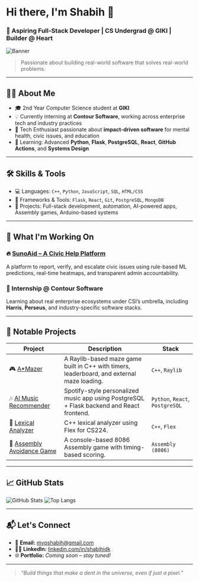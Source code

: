 # Hi there, I'm Shabih 👋

### 🚀 Aspiring Full-Stack Developer | CS Undergrad @ GIKI | Builder @ Heart

![Banner](https://i.imgur.com/MBoqu1T.jpeg)

> Passionate about building real-world software that solves real-world problems.

---

## 👨‍💻 About Me

- 🎓 2nd Year Computer Science student at **GIKI**  
- 💡 Currently interning at **Contour Software**, working across enterprise tech and industry practices  
- 🔧 Tech Enthusiast passionate about **impact-driven software** for mental health, civic issues, and education  
- 🧠 Learning: Advanced **Python**, **Flask**, **PostgreSQL**, **React**, **GitHub Actions**, and **Systems Design**

---

## 🛠️ Skills & Tools

- 💻 Languages: `C++`, `Python`, `JavaScript`, `SQL`, `HTML/CSS`
- 🧰 Frameworks & Tools: `Flask`, `React`, `Git`, `PostgreSQL`, `MongoDB`
- 🧪 Projects: Full-stack development, automation, AI-powered apps, Assembly games, Arduino-based systems

---

## 🚧 What I'm Working On

### 🔥 [**SunoAid – A Civic Help Platform**](https://github.com/shabihidk/SunoAid)
A platform to report, verify, and escalate civic issues using rule-based ML predictions, real-time heatmaps, and transparent admin accountability.

### 💼 Internship @ Contour Software
Learning about real enterprise ecosystems under CSI’s umbrella, including **Harris**, **Perseus**, and industry-specific software stacks.

---

## 📂 Notable Projects

| Project | Description | Stack |
|--------|-------------|-------|
| 🎮 [A*Mazer](https://github.com/shabihidk/A-Mazer) | A Raylib-based maze game built in C++ with timers, leaderboard, and external maze loading. | `C++`, `Raylib` |
| 🎶 [AI Music Recommender](https://github.com/shabihidk/Music-Recommendation-App) | Spotify-style personalized music app using PostgreSQL + Flask backend and React frontend. | `Python`, `React`, `PostgreSQL` |
| 🧠 [Lexical Analyzer](https://github.com/shabihidk/C-Lexical-Analyzer) | C++ lexical analyzer using Flex for CS224. | `C++`, `Flex` |
| 🧱 [Assembly Avoidance Game](https://github.com/shabihidk/Assembly-Lane-Avoider) | A console-based 8086 Assembly game with timing-based scoring. | `Assembly (8086)` |
---

## 📈 GitHub Stats

![GitHub Stats](https://github-readme-stats.vercel.app/api?username=shabihidk&show_icons=true&theme=radical)
![Top Langs](https://github-readme-stats.vercel.app/api/top-langs/?username=shabihidk&layout=compact&theme=radical)

---

## 📬 Let's Connect

- 📧 **Email:** [mvpshabih@gmail.com](mailto:mvpshabih@gmail.com)  
- 🧑‍💼 **LinkedIn:** [linkedin.com/in/shabihidk](https://linkedin.com/in/shabihidk)  
- 🌐 **Portfolio:** *Coming soon – stay tuned!*

---

> _“Build things that make a dent in the universe, even if just a pixel.”_

